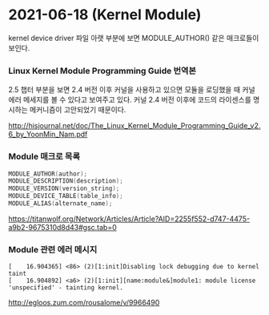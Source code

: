 # 2021-06-18 (Kernel Module)

kernel device driver 파일 아랫 부분에 보면 MODULE_AUTHOR() 같은 매크로들이 보인다.

### Linux Kernel Module Programming Guide 번역본

2.5 챕터 부분을 보면 2.4 버전 이후 커널을 사용하고 있으면 모듈을 로딩했을 때 커널 에러 메세지를 볼 수 있다고 보여주고 있다. 커널 2.4 버전 이후에 코드의 라이센스를 명시하는 메커니즘이 고안되었기 때문이다. 

 http://hisjournal.net/doc/The_Linux_Kernel_Module_Programming_Guide_v2.6_by_YoonMin_Nam.pdf



### Module 매크로 목록

```c
MODULE_AUTHOR(author);
MODULE_DESCRIPTION(description);
MODULE_VERSION(version_string);
MODULE_DEVICE_TABLE(table_info);
MODULE_ALIAS(alternate_name);
```

https://titanwolf.org/Network/Articles/Article?AID=2255f552-d747-4475-a9b2-9675310d8d43#gsc.tab=0



### Module 관련 에러 메시지

```shell
[    16.904365] <86> (2)[1:init]Disabling lock debugging due to kernel taint
[    16.904892] <a6> (2)[1:init][name:module&]module1: module license 'unspecified' - tainting kernel.
```

http://egloos.zum.com/rousalome/v/9966490